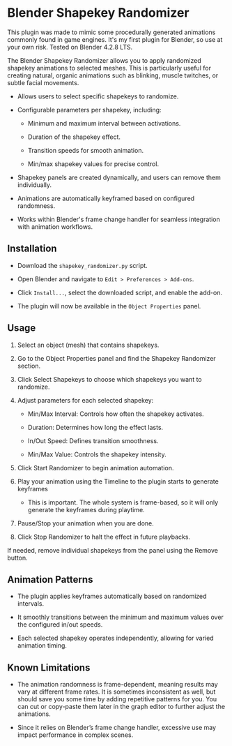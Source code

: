 # Blender Shapekey Randomizer

This plugin was made to mimic some procedurally generated animations  commonly found in game engines. It's my first plugin for Blender, so use at your own risk. Tested on Blender 4.2.8 LTS.

The Blender Shapekey Randomizer allows you to apply randomized shapekey animations to selected meshes. This is particularly useful for creating natural, organic animations such as blinking, muscle twitches, or subtle facial movements.

- Allows users to select specific shapekeys to randomize.

- Configurable parameters per shapekey, including:

  - Minimum and maximum interval between activations.

  - Duration of the shapekey effect.

  - Transition speeds for smooth animation.

  - Min/max shapekey values for precise control.

- Shapekey panels are created dynamically, and users can remove them individually.

- Animations are automatically keyframed based on configured randomness.

- Works within Blender's frame change handler for seamless integration with animation workflows.

## Installation

- Download the `shapekey_randomizer.py` script.

- Open Blender and navigate to `Edit > Preferences > Add-ons`.

- Click `Install...`, select the downloaded script, and enable the add-on.

- The plugin will now be available in the `Object Properties` panel.

## Usage

1. Select an object (mesh) that contains shapekeys.

2. Go to the Object Properties panel and find the Shapekey Randomizer section.

3. Click Select Shapekeys to choose which shapekeys you want to randomize.

4. Adjust parameters for each selected shapekey:

    - Min/Max Interval: Controls how often the shapekey activates.

    - Duration: Determines how long the effect lasts.

    - In/Out Speed: Defines transition smoothness.

    - Min/Max Value: Controls the shapekey intensity.

5. Click Start Randomizer to begin animation automation.

6. Play your animation using the Timeline to the plugin starts to generate keyframes
     -  This is important. The whole system is frame-based, so it will only generate the keyframes during playtime.

8. Pause/Stop your animation when you are done.

9. Click Stop Randomizer to halt the effect in future playbacks.

If needed, remove individual shapekeys from the panel using the Remove button.

## Animation Patterns

- The plugin applies keyframes automatically based on randomized intervals.

- It smoothly transitions between the minimum and maximum values over the configured in/out speeds.

- Each selected shapekey operates independently, allowing for varied animation timing.

## Known Limitations

- The animation randomness is frame-dependent, meaning results may vary at different frame rates. It is sometimes inconsistent as well, but should save you some time by adding repetitive patterns for you. You can cut or copy-paste them later in the graph editor to further adjust the animations.

- Since it relies on Blender’s frame change handler, excessive use may impact performance in complex scenes.
